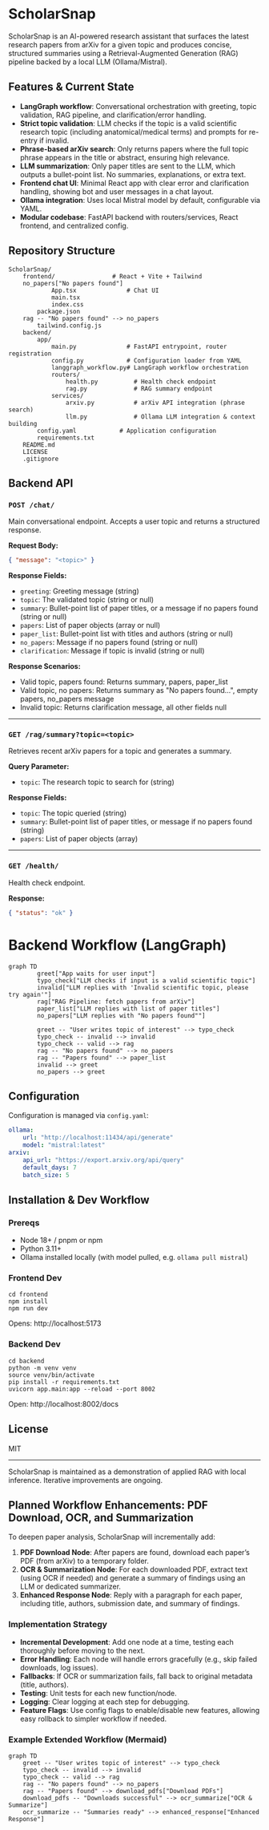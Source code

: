 # ScholarSnap

ScholarSnap is an AI-powered research assistant that surfaces the latest research papers from arXiv for a given topic and produces concise, structured summaries using a Retrieval-Augmented Generation (RAG) pipeline backed by a local LLM (Ollama/Mistral).

## Features & Current State

- **LangGraph workflow**: Conversational orchestration with greeting, topic validation, RAG pipeline, and clarification/error handling.
- **Strict topic validation**: LLM checks if the topic is a valid scientific research topic (including anatomical/medical terms) and prompts for re-entry if invalid.
- **Phrase-based arXiv search**: Only returns papers where the full topic phrase appears in the title or abstract, ensuring high relevance.
- **LLM summarization**: Only paper titles are sent to the LLM, which outputs a bullet-point list. No summaries, explanations, or extra text.
- **Frontend chat UI**: Minimal React app with clear error and clarification handling, showing bot and user messages in a chat layout.
- **Ollama integration**: Uses local Mistral model by default, configurable via YAML.
- **Modular codebase**: FastAPI backend with routers/services, React frontend, and centralized config.

## Repository Structure
```
ScholarSnap/
	frontend/                # React + Vite + Tailwind
	no_papers["No papers found"]
			App.tsx              # Chat UI
			main.tsx
			index.css
		package.json
	rag -- "No papers found" --> no_papers
		tailwind.config.js
	backend/
		app/
			main.py              # FastAPI entrypoint, router registration
			config.py            # Configuration loader from YAML
			langgraph_workflow.py# LangGraph workflow orchestration
			routers/
				health.py          # Health check endpoint
				rag.py             # RAG summary endpoint
			services/
				arxiv.py           # arXiv API integration (phrase search)
				llm.py             # Ollama LLM integration & context building
		config.yaml            # Application configuration
		requirements.txt
	README.md
	LICENSE
	.gitignore
```


## Backend API

### `POST /chat/`
Main conversational endpoint. Accepts a user topic and returns a structured response.

**Request Body:**
```json
{ "message": "<topic>" }
```

**Response Fields:**
- `greeting`: Greeting message (string)
- `topic`: The validated topic (string or null)
- `summary`: Bullet-point list of paper titles, or a message if no papers found (string or null)
- `papers`: List of paper objects (array or null)
- `paper_list`: Bullet-point list with titles and authors (string or null)
- `no_papers`: Message if no papers found (string or null)
- `clarification`: Message if topic is invalid (string or null)

**Response Scenarios:**
- Valid topic, papers found: Returns summary, papers, paper_list
- Valid topic, no papers: Returns summary as "No papers found...", empty papers, no_papers message
- Invalid topic: Returns clarification message, all other fields null

---

### `GET /rag/summary?topic=<topic>`
Retrieves recent arXiv papers for a topic and generates a summary.

**Query Parameter:**
- `topic`: The research topic to search for (string)

**Response Fields:**
- `topic`: The topic queried (string)
- `summary`: Bullet-point list of paper titles, or message if no papers found (string)
- `papers`: List of paper objects (array)

---

### `GET /health/`
Health check endpoint.

**Response:**
```json
{ "status": "ok" }
```

# Backend Workflow (LangGraph)

```mermaid
graph TD
		greet["App waits for user input"]
		typo_check["LLM checks if input is a valid scientific topic"]
		invalid["LLM replies with 'Invalid scientific topic, please try again'"]
		rag["RAG Pipeline: fetch papers from arXiv"]
		paper_list["LLM replies with list of paper titles"]
		no_papers["LLM replies with "No papers found""]

		greet -- "User writes topic of interest" --> typo_check
		typo_check -- invalid --> invalid
		typo_check -- valid --> rag
		rag -- "No papers found" --> no_papers
		rag -- "Papers found" --> paper_list
		invalid --> greet
		no_papers --> greet
```


## Configuration

Configuration is managed via `config.yaml`:
```yaml
ollama:
	url: "http://localhost:11434/api/generate"
	model: "mistral:latest"
arxiv:
	api_url: "https://export.arxiv.org/api/query"
	default_days: 7
	batch_size: 5
```

## Installation & Dev Workflow

### Prereqs
- Node 18+ / pnpm or npm
- Python 3.11+
- Ollama installed locally (with model pulled, e.g. `ollama pull mistral`)

### Frontend Dev
```
cd frontend
npm install
npm run dev
```
Opens: http://localhost:5173

### Backend Dev
```
cd backend
python -m venv venv
source venv/bin/activate
pip install -r requirements.txt
uvicorn app.main:app --reload --port 8002
```
Open: http://localhost:8002/docs

## License
MIT

---
ScholarSnap is maintained as a demonstration of applied RAG with local inference. Iterative improvements are ongoing.

## Planned Workflow Enhancements: PDF Download, OCR, and Summarization

To deepen paper analysis, ScholarSnap will incrementally add:

1. **PDF Download Node**: After papers are found, download each paper’s PDF (from arXiv) to a temporary folder.
2. **OCR & Summarization Node**: For each downloaded PDF, extract text (using OCR if needed) and generate a summary of findings using an LLM or dedicated summarizer.
3. **Enhanced Response Node**: Reply with a paragraph for each paper, including title, authors, submission date, and summary of findings.

### Implementation Strategy
- **Incremental Development**: Add one node at a time, testing each thoroughly before moving to the next.
- **Error Handling**: Each node will handle errors gracefully (e.g., skip failed downloads, log issues).
- **Fallbacks**: If OCR or summarization fails, fall back to original metadata (title, authors).
- **Testing**: Unit tests for each new function/node.
- **Logging**: Clear logging at each step for debugging.
- **Feature Flags**: Use config flags to enable/disable new features, allowing easy rollback to simpler workflow if needed.

### Example Extended Workflow (Mermaid)
```mermaid
graph TD
	greet -- "User writes topic of interest" --> typo_check
	typo_check -- invalid --> invalid
	typo_check -- valid --> rag
	rag -- "No papers found" --> no_papers
	rag -- "Papers found" --> download_pdfs["Download PDFs"]
	download_pdfs -- "Downloads successful" --> ocr_summarize["OCR & Summarize"]
	ocr_summarize -- "Summaries ready" --> enhanced_response["Enhanced Response"]
```
